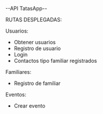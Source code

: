 --API TatasApp--

RUTAS DESPLEGADAS:

Usuarios:

- Obtener usuarios
- Registro de usuario
- Login
- Contactos tipo familiar registrados

Familiares:

- Registro de familiar

Eventos:

- Crear evento